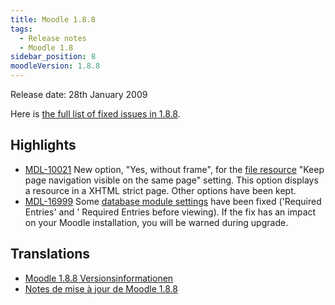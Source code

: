 ```yaml
---
title: Moodle 1.8.8
tags:
  - Release notes
  - Moodle 1.8
sidebar_position: 8
moodleVersion: 1.8.8
---
```

Release date: 28th January 2009

Here is [the full list of fixed issues in 1.8.8](http://tracker.moodle.org/browse/MDL/fixforversion/10314).

## Highlights

- [MDL-10021](https://tracker.moodle.org/browse/MDL-10021) New option, "Yes, without frame", for the [file resource](https://docs.moodle.org/en/File_or_website_link) "Keep page navigation visible on the same page" setting. This option displays a resource in a XHTML strict page. Other options have been kept.
- [MDL-16999](https://tracker.moodle.org/browse/MDL-16999) Some [database module settings](https://docs.moodle.org/en/Adding/editing_a_database) have been fixed ('Required Entries' and ' Required Entries before viewing). If the fix has an impact on your Moodle installation, you will be warned during upgrade.

## Translations

- [Moodle 1.8.8 Versionsinformationen](https://docs.moodle.org/de/Moodle_1.8.8_Versionsinformationen)
- [Notes de mise à jour de Moodle 1.8.8](https://docs.moodle.org/fr/Notes_de_mise_à_jour_de_Moodle_1.8.8)
